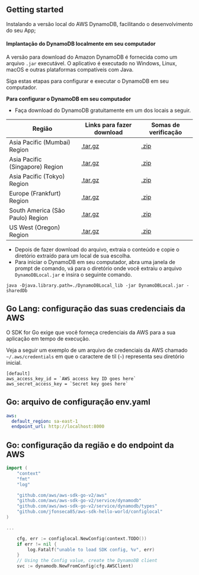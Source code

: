 ## Getting started

Instalando a versão local do AWS DynamoDB, facilitando o desenvolvimento do seu App;


#### Implantação do DynamoDB localmente em seu computador

A versão para download do Amazon DynamoDB é fornecida como um arquivo `.jar` executável. O aplicativo é executado no Windows, Linux, macOS e outras plataformas compatíveis com Java.

Siga estas etapas para configurar e executar o DynamoDB em seu computador.

**Para configurar o DynamoDB em seu computador**

* Faça download do DynamoDB gratuitamente em um dos locais a seguir.

| Região                           | Links para fazer download                                                                                | Somas de verificação                                                                             |
| ----------------------------------- | ---------------------------------------------------------------------------------------------------------- | ---------------------------------------------------------------------------------------------------- |
| Asia Pacific (Mumbai) Region      | [.tar.gz](https://s3.ap-south-1.amazonaws.com/dynamodb-local-mumbai/dynamodb_local_latest.tar.gz)        | [.zip](https://s3.ap-south-1.amazonaws.com/dynamodb-local-mumbai/dynamodb_local_latest.zip)        |
| Asia Pacific (Singapore) Region   | [.tar.gz](https://s3.ap-southeast-1.amazonaws.com/dynamodb-local-singapore/dynamodb_local_latest.tar.gz) | [.zip](https://s3.ap-southeast-1.amazonaws.com/dynamodb-local-singapore/dynamodb_local_latest.zip) |
| Asia Pacific (Tokyo) Region       | [.tar.gz](https://s3.ap-northeast-1.amazonaws.com/dynamodb-local-tokyo/dynamodb_local_latest.tar.gz)     | [.zip](https://s3.ap-northeast-1.amazonaws.com/dynamodb-local-tokyo/dynamodb_local_latest.zip)     |
| Europe (Frankfurt) Region         | [.tar.gz](https://s3.eu-central-1.amazonaws.com/dynamodb-local-frankfurt/dynamodb_local_latest.tar.gz)   | [.zip](https://s3.eu-central-1.amazonaws.com/dynamodb-local-frankfurt/dynamodb_local_latest.zip)   |
| South America (São Paulo) Region | [.tar.gz](https://s3.sa-east-1.amazonaws.com/dynamodb-local-sao-paulo/dynamodb_local_latest.tar.gz)      | [.zip](https://s3.sa-east-1.amazonaws.com/dynamodb-local-sao-paulo/dynamodb_local_latest.zip)      |
| US West (Oregon) Region           | [.tar.gz](https://s3.us-west-2.amazonaws.com/dynamodb-local/dynamodb_local_latest.tar.gz)                | [.zip](https://s3.us-west-2.amazonaws.com/dynamodb-local/dynamodb_local_latest.zip)                |

* Depois de fazer download do arquivo, extraia o conteúdo e copie o diretório extraído para um local de sua escolha.
* Para iniciar o DynamoDB em seu computador, abra uma janela de prompt de comando, vá para o diretório onde você extraiu o arquivo `DynamoDBLocal.jar` e insira o seguinte comando.

````
java -Djava.library.path=./DynamoDBLocal_lib -jar DynamoDBLocal.jar -sharedDb

````

## Go Lang: configuração das suas credenciais da AWS

O SDK for Go exige que você forneça credenciais da AWS para a sua aplicação em tempo de execução.

Veja a seguir um exemplo de um arquivo de credenciais da AWS chamado `~/.aws/credentials` em que o caractere de til (`~`) representa seu diretório inicial.

```
[default]
aws_access_key_id = `AWS access key ID goes here`
aws_secret_access_key = `Secret key goes here`
```

## Go: arquivo de configuração env.yaml
```yaml
aws:
  default_region: sa-east-1
  endpoint_url: http://localhost:8000
```

## Go: configuração da região e do endpoint da AWS

```go
import (
	"context"
	"fmt"
	"log"

	"github.com/aws/aws-sdk-go-v2/aws"
	"github.com/aws/aws-sdk-go-v2/service/dynamodb"
	"github.com/aws/aws-sdk-go-v2/service/dynamodb/types"
	"github.com/jfonseca85/aws-sdk-hello-world/configlocal"
)

...

	cfg, err := configlocal.NewConfig(context.TODO())
	if err != nil {
		log.Fatalf("unable to load SDK config, %v", err)
	}
	// Using the Config value, create the DynamoDB client
	svc := dynamodb.NewFromConfig(cfg.AWSClient)
```



